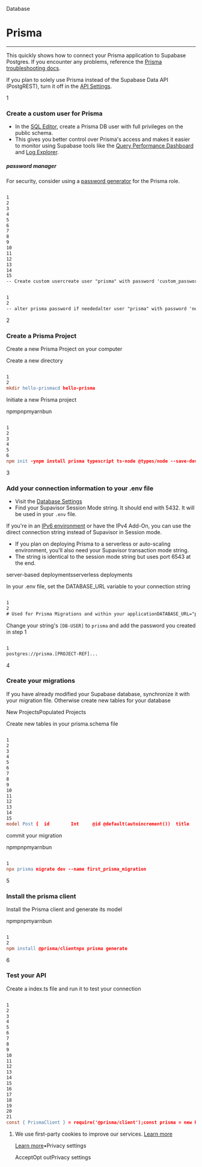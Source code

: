 Database

# Prisma

* * *

This quickly shows how to connect your Prisma application to Supabase Postgres. If you encounter any problems, reference the [Prisma troubleshooting docs](https://supabase.com/docs/guides/database/prisma/prisma-troubleshooting).

If you plan to solely use Prisma instead of the Supabase Data API (PostgREST), turn it off in the [API Settings](https://supabase.com/dashboard/project/_/settings/api).

1

### Create a custom user for Prisma

- In the [SQL Editor](https://supabase.com/dashboard/project/_/sql/new), create a Prisma DB user with full privileges on the public schema.
- This gives you better control over Prisma's access and makes it easier to monitor using Supabase tools like the [Query Performance Dashboard](https://supabase.com/dashboard/project/_/advisors/query-performance) and [Log Explorer](https://supabase.com/dashboard/project/_/logs/explorer).

##### password manager

For security, consider using a [password generator](https://bitwarden.com/password-generator/) for the Prisma role.

```flex

1
2
3
4
5
6
7
8
9
10
11
12
13
14
15
-- Create custom usercreate user "prisma" with password 'custom_password' bypassrls createdb;-- extend prisma's privileges to postgres (necessary to view changes in Dashboard)grant "prisma" to "postgres";-- Grant it necessary permissions over the relevant schemas (public)grant usage on schema public to prisma;grant create on schema public to prisma;grant all on all tables in schema public to prisma;grant all on all routines in schema public to prisma;grant all on all sequences in schema public to prisma;alter default privileges for role postgres in schema public grant all on tables to prisma;alter default privileges for role postgres in schema public grant all on routines to prisma;alter default privileges for role postgres in schema public grant all on sequences to prisma;
```

```flex

1
2
-- alter prisma password if neededalter user "prisma" with password 'new_password';
```

2

### Create a Prisma Project

Create a new Prisma Project on your computer

Create a new directory

```flex

1
2
mkdir hello-prismacd hello-prisma
```

Initiate a new Prisma project

npmpnpmyarnbun

```flex

1
2
3
4
5
6
npm init -ynpm install prisma typescript ts-node @types/node --save-devnpx tsc --initnpx prisma init
```

3

### Add your connection information to your .env file

- Visit the [Database Settings](https://supabase.com/dashboard/project/_/settings/database)
- Find your Supavisor Session Mode string. It should end with 5432. It will be used in your `.env` file.

If you're in an [IPv6 environment](https://github.com/orgs/supabase/discussions/27034) or have the IPv4 Add-On, you can use the direct connection string instead of Supavisor in Session mode.

- If you plan on deploying Prisma to a serverless or auto-scaling environment, you'll also need your Supavisor transaction mode string.
- The string is identical to the session mode string but uses port 6543 at the end.

server-based deploymentsserverless deployments

In your .env file, set the DATABASE\_URL variable to your connection string

```flex

1
2
# Used for Prisma Migrations and within your applicationDATABASE_URL="postgres://[DB-USER].[PROJECT-REF]:[PRISMA-PASSWORD]@[DB-REGION].pooler.supabase.com:5432/postgres"
```

Change your string's `[DB-USER]` to `prisma` and add the password you created in step 1

```flex

1
postgres://prisma.[PROJECT-REF]...
```

4

### Create your migrations

If you have already modified your Supabase database, synchronize it with your migration file. Otherwise create new tables for your database

New ProjectsPopulated Projects

Create new tables in your prisma.schema file

```flex

1
2
3
4
5
6
7
8
9
10
11
12
13
14
15
model Post {  id        Int     @id @default(autoincrement())  title     String  content   String?  published Boolean @default(false)  author    User?   @relation(fields: [authorId], references: [id])  authorId  Int?}model User {  id    Int     @id @default(autoincrement())  email String  @unique  name  String?  posts Post[]}
```

commit your migration

npmpnpmyarnbun

```flex

1
npx prisma migrate dev --name first_prisma_migration
```

5

### Install the prisma client

Install the Prisma client and generate its model

npmpnpmyarnbun

```flex

1
2
npm install @prisma/clientnpx prisma generate
```

6

### Test your API

Create a index.ts file and run it to test your connection

```flex

1
2
3
4
5
6
7
8
9
10
11
12
13
14
15
16
17
18
19
20
21
const { PrismaClient } = require('@prisma/client');const prisma = new PrismaClient();async function main() {  //change to reference a table in your schema  const val = await prisma.<SOME_TABLE_NAME>.findMany({    take: 10,  });  console.log(val);}main()  .then(async () => {    await prisma.$disconnect();  })  .catch(async (e) => {    console.error(e);    await prisma.$disconnect();  process.exit(1);});
```

1. We use first-party cookies to improve our services. [Learn more](https://supabase.com/privacy#8-cookies-and-similar-technologies-used-on-our-european-services)



   [Learn more](https://supabase.com/privacy#8-cookies-and-similar-technologies-used-on-our-european-services)•Privacy settings





   AcceptOpt outPrivacy settings